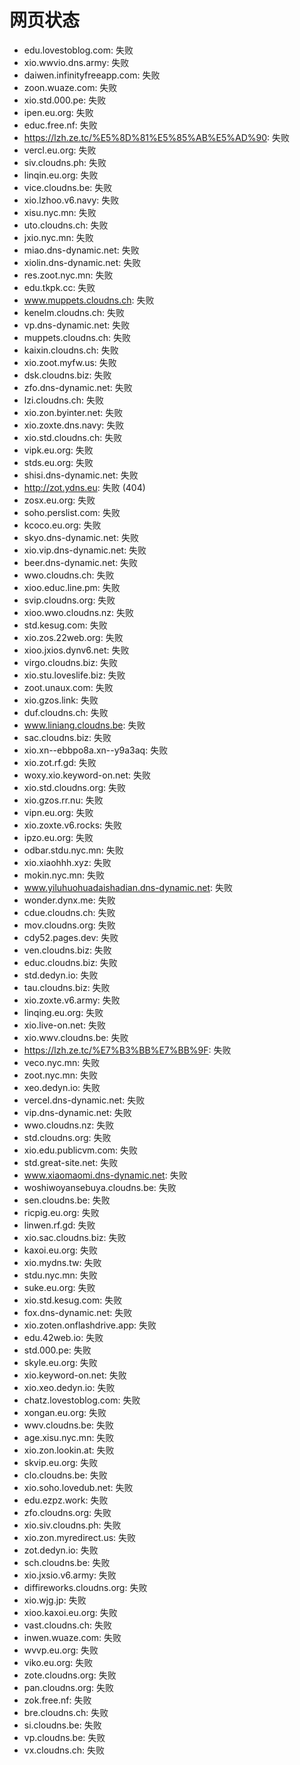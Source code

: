 # 网页状态
- edu.lovestoblog.com: 失败
- xio.wwvio.dns.army: 失败
- daiwen.infinityfreeapp.com: 失败
- zoon.wuaze.com: 失败
- xio.std.000.pe: 失败
- ipen.eu.org: 失败
- educ.free.nf: 失败
- https://lzh.ze.tc/%E5%8D%81%E5%85%AB%E5%AD%90: 失败
- vercl.eu.org: 失败
- siv.cloudns.ph: 失败
- linqin.eu.org: 失败
- vice.cloudns.be: 失败
- xio.lzhoo.v6.navy: 失败
- xisu.nyc.mn: 失败
- uto.cloudns.ch: 失败
- jxio.nyc.mn: 失败
- miao.dns-dynamic.net: 失败
- xiolin.dns-dynamic.net: 失败
- res.zoot.nyc.mn: 失败
- edu.tkpk.cc: 失败
- www.muppets.cloudns.ch: 失败
- kenelm.cloudns.ch: 失败
- vp.dns-dynamic.net: 失败
- muppets.cloudns.ch: 失败
- kaixin.cloudns.ch: 失败
- xio.zoot.myfw.us: 失败
- dsk.cloudns.biz: 失败
- zfo.dns-dynamic.net: 失败
- lzi.cloudns.ch: 失败
- xio.zon.byinter.net: 失败
- xio.zoxte.dns.navy: 失败
- xio.std.cloudns.ch: 失败
- vipk.eu.org: 失败
- stds.eu.org: 失败
- shisi.dns-dynamic.net: 失败
- http://zot.ydns.eu: 失败 (404)
- zosx.eu.org: 失败
- soho.perslist.com: 失败
- kcoco.eu.org: 失败
- skyo.dns-dynamic.net: 失败
- xio.vip.dns-dynamic.net: 失败
- beer.dns-dynamic.net: 失败
- wwo.cloudns.ch: 失败
- xioo.educ.line.pm: 失败
- svip.cloudns.org: 失败
- xioo.wwo.cloudns.nz: 失败
- std.kesug.com: 失败
- xio.zos.22web.org: 失败
- xioo.jxios.dynv6.net: 失败
- virgo.cloudns.biz: 失败
- xio.stu.loveslife.biz: 失败
- zoot.unaux.com: 失败
- xio.gzos.link: 失败
- duf.cloudns.ch: 失败
- www.liniang.cloudns.be: 失败
- sac.cloudns.biz: 失败
- xio.xn--ebbpo8a.xn--y9a3aq: 失败
- xio.zot.rf.gd: 失败
- woxy.xio.keyword-on.net: 失败
- xio.std.cloudns.org: 失败
- xio.gzos.rr.nu: 失败
- vipn.eu.org: 失败
- xio.zoxte.v6.rocks: 失败
- ipzo.eu.org: 失败
- odbar.stdu.nyc.mn: 失败
- xio.xiaohhh.xyz: 失败
- mokin.nyc.mn: 失败
- www.yiluhuohuadaishadian.dns-dynamic.net: 失败
- wonder.dynx.me: 失败
- cdue.cloudns.ch: 失败
- mov.cloudns.org: 失败
- cdy52.pages.dev: 失败
- ven.cloudns.biz: 失败
- educ.cloudns.biz: 失败
- std.dedyn.io: 失败
- tau.cloudns.biz: 失败
- xio.zoxte.v6.army: 失败
- linqing.eu.org: 失败
- xio.live-on.net: 失败
- xio.wwv.cloudns.be: 失败
- https://lzh.ze.tc/%E7%B3%BB%E7%BB%9F: 失败
- veco.nyc.mn: 失败
- zoot.nyc.mn: 失败
- xeo.dedyn.io: 失败
- vercel.dns-dynamic.net: 失败
- vip.dns-dynamic.net: 失败
- wwo.cloudns.nz: 失败
- std.cloudns.org: 失败
- xio.edu.publicvm.com: 失败
- std.great-site.net: 失败
- www.xiaomaomi.dns-dynamic.net: 失败
- woshiwoyansebuya.cloudns.be: 失败
- sen.cloudns.be: 失败
- ricpig.eu.org: 失败
- linwen.rf.gd: 失败
- xio.sac.cloudns.biz: 失败
- kaxoi.eu.org: 失败
- xio.mydns.tw: 失败
- stdu.nyc.mn: 失败
- suke.eu.org: 失败
- xio.std.kesug.com: 失败
- fox.dns-dynamic.net: 失败
- xio.zoten.onflashdrive.app: 失败
- edu.42web.io: 失败
- std.000.pe: 失败
- skyle.eu.org: 失败
- xio.keyword-on.net: 失败
- xio.xeo.dedyn.io: 失败
- chatz.lovestoblog.com: 失败
- xongan.eu.org: 失败
- wwv.cloudns.be: 失败
- age.xisu.nyc.mn: 失败
- xio.zon.lookin.at: 失败
- skvip.eu.org: 失败
- clo.cloudns.be: 失败
- xio.soho.lovedub.net: 失败
- edu.ezpz.work: 失败
- zfo.cloudns.org: 失败
- xio.siv.cloudns.ph: 失败
- xio.zon.myredirect.us: 失败
- zot.dedyn.io: 失败
- sch.cloudns.be: 失败
- xio.jxsio.v6.army: 失败
- diffireworks.cloudns.org: 失败
- xio.wjg.jp: 失败
- xioo.kaxoi.eu.org: 失败
- vast.cloudns.ch: 失败
- inwen.wuaze.com: 失败
- wvvp.eu.org: 失败
- viko.eu.org: 失败
- zote.cloudns.org: 失败
- pan.cloudns.org: 失败
- zok.free.nf: 失败
- bre.cloudns.ch: 失败
- si.cloudns.be: 失败
- vp.cloudns.be: 失败
- vx.cloudns.ch: 失败
